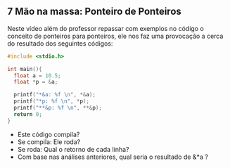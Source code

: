## 7 Mão na massa: Ponteiro de Ponteiros

Neste vídeo além do professor repassar com exemplos no código o conceito de ponteiros para ponteiros, ele nos faz uma provocação a cerca do resultado dos seguintes códigos:

```c
#include <stdio.h>

int main(){
  float a = 10.5;
  float *p = &a;

  printf("*&a: %f \n", *&a);
  printf("*p: %f \n", *p);
  printf("**&p: %f \n", **&p);
  return 0;
}
```

- Este código compila?
- Se compila: Ele roda?
- Se roda: Qual o retorno de cada linha?
- Com base nas análises anteriores, qual seria o resultado de &\*a ?
